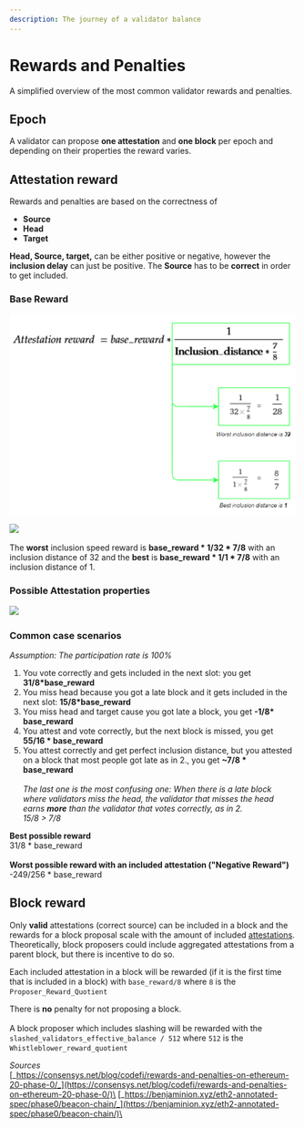 ```yaml
---
description: The journey of a validator balance
---
```


# Rewards and Penalties

A simplified overview of the most common validator rewards and penalties.&#x20;

## Epoch

A validator can propose **one attestation** and **one block** per epoch and depending on their properties the reward varies.

## Attestation reward

Rewards and penalties are based on the correctness of

* **Source**
* **Head**
* **Target**

**Head, Source, target,** can be either positive or negative, however the **inclusion delay** can just be positive. The **Source** has to be **correct** in order to get included.&#x20;

### Base Reward

![](<.gitbook/assets/grafik (11).png>)

![](<.gitbook/assets/image (196).png>)

The **worst** inclusion speed reward is **base\_reward \* 1/32 \* 7/8** with an inclusion distance of 32 and the **best** is **base\_reward \* 1/1 \* 7/8** with an inclusion distance of 1.

### &#x20;**Possible Attestation properties**

![](<.gitbook/assets/image (207).png>)



### **Common case scenarios**

_Assumption: The participation rate is 100%_

1. You vote correctly and gets included in the next slot: you get **31/8\*base\_reward**
2. You miss head because you got a late block and it gets included in the next slot: **15/8\*base\_reward**
3. You miss head and target cause you got late a block, you get **-1/8\* base\_reward**
4. You attest and vote correctly, but the next block is missed, you get **55/16 \* base\_reward**
5. You attest correctly and get perfect inclusion distance, but you attested on a block that most people got late as in 2., you get **\~7/8 \* base\_reward**\
   \
   _The last one is the most confusing one: When there is a late block where validators miss the head, the validator that misses the head earns **more** than the validator that votes correctly, as in 2._ \
   _15/8 > 7/8_

**Best possible reward**\
31/8 \* base\_reward\
\
**Worst possible reward with an included attestation ("Negative Reward")**\
\-249/256 \* base\_reward

## Block reward

Only **valid** attestations (correct source) can be included in a block and the rewards for a block proposal scale with the amount of included [attestations](https://kb.beaconcha.in/attestation). Theoretically, block proposers could include aggregated attestations from a parent block, but there is incentive to do so.&#x20;

Each included attestation in a block will be rewarded (if it is the first time that is included in a block) with `base_reward/8` where `8` is the `Proposer_Reward_Quotient`&#x20;

There is **no** penalty for not proposing a block.\
\
A block proposer which includes slashing will be rewarded with the `slashed_validators_effective_balance / 512` where `512` is the `Whistleblower_reward_quotient`





_Sources_ \
[_https://consensys.net/blog/codefi/rewards-and-penalties-on-ethereum-20-phase-0/_](https://consensys.net/blog/codefi/rewards-and-penalties-on-ethereum-20-phase-0/)\
[_https://benjaminion.xyz/eth2-annotated-spec/phase0/beacon-chain/_](https://benjaminion.xyz/eth2-annotated-spec/phase0/beacon-chain/)\
